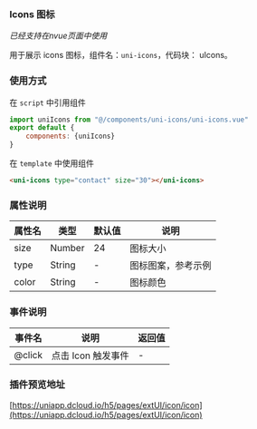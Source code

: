 ### Icons 图标
*已经支持在nvue页面中使用*

用于展示 icons 图标，组件名：``uni-icons``，代码块： uIcons。

### 使用方式

在 ``script`` 中引用组件 

```javascript
import uniIcons from "@/components/uni-icons/uni-icons.vue"
export default {
    components: {uniIcons}
}
```

在 ``template`` 中使用组件

```html
<uni-icons type="contact" size="30"></uni-icons>
```

### 属性说明

|属性名	|类型		|默认值	|说明				|
|---	|----		|---	|---				|
|size	|Number		|24		|图标大小			|
|type	|String		|-		|图标图案，参考示例	|
|color	|String		|-		|图标颜色			|


### 事件说明
|事件名	|说明			|返回值|
|---	|----			|---  |
|@click|点击 Icon 触发事件|-    |


### 插件预览地址

[https://uniapp.dcloud.io/h5/pages/extUI/icon/icon](https://uniapp.dcloud.io/h5/pages/extUI/icon/icon)
